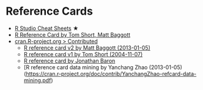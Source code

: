 # Reference Cards

* [R Studio Cheat Sheets](https://www.rstudio.com/resources/cheatsheets/) &#9733;
* [R Reference Card by Tom Short, Matt Baggott ](http://help.wtf/r)
* [cran.R-project.org > Contributed](https://cran.r-project.org/)
   * [R reference card v2 by Matt Baggott (2013-01-05)](https://cran.r-project.org/doc/contrib/Baggott-refcard-v2.pdf)
   * [R reference card v1 by Tom Short (2004-11-07)](https://cran.r-project.org/doc/contrib/Short-refcard.pdf)
   * [R reference card by Jonathan Baron](https://cran.r-project.org/doc/contrib/refcard.pdf)
   * [R reference card data mining by Yanchang Zhao (2013-01-05)(https://cran.r-project.org/doc/contrib/YanchangZhao-refcard-data-mining.pdf)